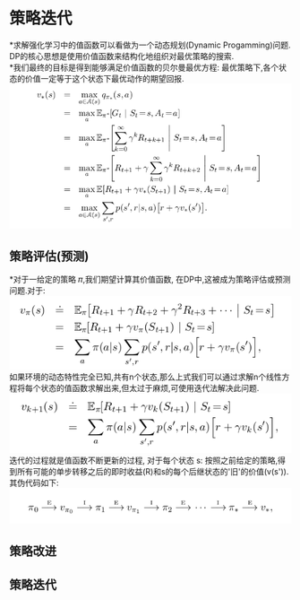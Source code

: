 策略迭代
=========
*求解强化学习中的值函数可以看做为一个动态规划(Dynamic Progamming)问题. DP的核心思想是使用价值函数来结构化地组织对最优策略的搜索.<br>
*我们最终的目标是得到能够满足价值函数的贝尔曼最优方程: 最优策略下,各个状态的价值一定等于这个状态下最优动作的期望回报.
![最优贝尔曼方程](https://github.com/MA-JIE/Reinforcement-Learning-MJ/blob/master/%E5%8A%A8%E6%80%81%E8%A7%84%E5%88%92/images/bellman_opti.png)

策略评估(预测)
-----------
*对于一给定的策略 𝜋,我们期望计算其价值函数, 在DP中,这被成为策略评估或预测问题.对于:<br>
![](https://github.com/MA-JIE/Reinforcement-Learning-MJ/blob/master/%E5%8A%A8%E6%80%81%E8%A7%84%E5%88%92/images/bellman_equation.png) <br>
如果环境的动态特性完全已知,共有n个状态,那么上式我们可以通过求解n个线性方程将每个状态的值函数求解出来,但太过于麻烦,可使用迭代法解决此问题.
![迭代法](https://github.com/MA-JIE/Reinforcement-Learning-MJ/blob/master/%E5%8A%A8%E6%80%81%E8%A7%84%E5%88%92/images/bellman_iteration.png)<br>
迭代的过程就是值函数不断更新的过程, 对于每个状态 s: 按照之前给定的策略,得到所有可能的单步转移之后的即时收益(R)和s的每个后继状态的'旧'的价值(v(s')).<br> 
其伪代码如下:
![策略评估](https://github.com/MA-JIE/Reinforcement-Learning-MJ/blob/master/%E5%8A%A8%E6%80%81%E8%A7%84%E5%88%92/images/policy_iteration.png)<br>

策略改进
-----------

策略迭代
----------

